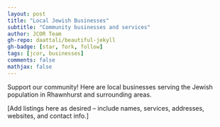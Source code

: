 ```yaml
---
layout: post
title: "Local Jewish Businesses"
subtitle: "Community businesses and services"
author: JCOR Team
gh-repo: daattali/beautiful-jekyll
gh-badge: [star, fork, follow]
tags: [jcor, businesses]
comments: false
mathjax: false
---
```


Support our community! Here are local businesses serving the Jewish population in Rhawnhurst and surrounding areas.

[Add listings here as desired – include names, services, addresses, websites, and contact info.]
